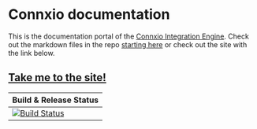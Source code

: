 # Connxio documentation

This is the documentation portal of the [Connxio Integration Engine](https://www.communicate.no/en/connxio). Check out the markdown files in the repo [starting here](./docs/overview.md) or check out the site with the link below.

## [Take me to the site!](https://connxio.github.io/docs)

| Build & Release Status                                                                                                                                                                                                                                                           |
| -------------------------------------------------------------------------------------------------------------------------------------------------------------------------------------------------------------------------------------------------------------------------------- |
| [![Build Status](https://dev.azure.com/communicatenorge/CGBS%20-%20MessageHub/_apis/build/status/production/Connxio.Documentation.Docusaurus-prod?branchName=main)](https://dev.azure.com/communicatenorge/CGBS%20-%20MessageHub/_build/latest?definitionId=534&branchName=main) |
